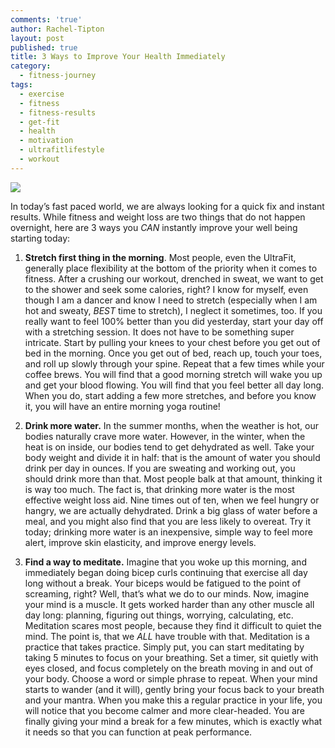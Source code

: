 ```yaml
---
comments: 'true'
author: Rachel-Tipton
layout: post
published: true
title: 3 Ways to Improve Your Health Immediately
category:
  - fitness-journey
tags:
  - exercise
  - fitness
  - fitness-results
  - get-fit
  - health
  - motivation
  - ultrafitlifestyle
  - workout
---
```


<div class="featured">
<a href="{{page.url}}">
<img src="{{site.baseurl}}/images/glassofwater2.jpg"/>
</a>
</div>

In today’s fast paced world, we are always looking for a quick fix and instant results. While fitness and weight loss are two things that do not happen overnight, here are 3 ways you _CAN_ instantly improve your well being starting today:

1)	 **Stretch first thing in the morning**. Most people, even the UltraFit, generally place flexibility at the bottom of the priority when it comes to fitness. After a crushing our workout, drenched in sweat, we want to get to the shower and seek some calories, right? I know for myself, even though I am a dancer and know I need to stretch (especially when I am hot and sweaty, _BEST_
 time to stretch), I neglect it sometimes, too. If you really want to feel 100% better than you did yesterday, start your day off with a stretching session. It does not have to be something super intricate. Start by pulling your knees to your chest before you get out of bed in the morning. Once you get out of bed, reach up, touch your toes, and roll up slowly through your spine. Repeat that a few times while your coffee brews. You will find that a good morning stretch will wake you up and get your blood flowing. You will find that you feel better all day long. When you do, start adding a few more stretches, and before you know it, you will have an entire morning yoga routine!

2)	 **Drink more water.** In the summer months, when the weather is hot, our bodies naturally crave more water. However, in the winter, when the heat is on inside, our bodies tend to get dehydrated as well. Take your body weight and divide it in half: that is the amount of water you should drink per day in ounces. If you are sweating and working out, you should drink more than that. Most people balk at that amount, thinking it is way too much. The fact is, that drinking more water is the most effective weight loss aid. Nine times out of ten, when we feel hungry or hangry, we are actually dehydrated. Drink a big glass of water before a meal, and you might also find that you are less likely to overeat. Try it today; drinking more water is an inexpensive, simple way to feel more alert, improve skin elasticity, and improve energy levels.


3)	 **Find a way to meditate.** Imagine that you woke up this morning, and immediately began doing bicep curls continuing that exercise all day long without a break. Your biceps would be fatigued to the point of screaming, right? Well, that’s what we do to our minds. Now, imagine your mind is a muscle. It gets worked harder than any other muscle all day long: planning, figuring out things, worrying, calculating, etc. Meditation scares most people, because they find it difficult to quiet the mind. The point is, that we _ALL_ have trouble with that. Meditation is a practice that takes practice. Simply put, you can start meditating by taking 5 minutes to focus on your breathing. Set a timer, sit quietly with eyes closed, and focus completely on the breath moving in and out of your body. Choose a word or simple phrase to repeat. When your mind starts to wander (and it will), gently bring your focus back to your breath and your mantra. When you make this a regular practice in your life, you will notice that you become calmer and more clear-headed. You are finally giving your mind a break for a few minutes, which is exactly what it needs so that you can function at peak performance.
